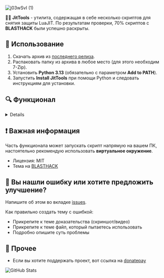 ![j03wSvI (1)](https://github.com/user-attachments/assets/db84409e-109a-497f-b5ac-b3ad78f456f2)

👩‍💻 **JitTools** - утилита, содержащая в себе несколько скриптов для снятия защиты LuaJIT. 
По результатам проверки, 70% скриптов с **BLASTHACK** были успешно раскрыты.

## 🚀 Использование

1. Скачать архив из [последнего релиза](https://github.com/untitled-1111/JitTools/releases/latest).
2. Распаковать папку из архива в любое место (для этого необходим 7-Zip).
3. Установить **Python 3.13** (обязательно с параметром **Add to PATH**).
4. Запустить **Install JitTools** при помощи Python и следовать инструкциям для установки.

## 🔍 Функционал

<details>

- Декомпиляция
    - [x] [LuaJIT Fork](https://www.blast.hk/threads/221567)
    - [x] Python Fork

- Анпротектор
    - [x] [Unprot v2.1](https://www.blast.hk/threads/221567/post-1559984)

- Запуск кода
  - [x] [Moonsec Dumper](https://t.me/quesada_main)
  - [x] [Hook Obfuscation](https://www.blast.hk/threads/127048)
  - [x] [Lua Debugger](https://www.blast.hk/threads/46138)
  - [x] [XOR Unpacker](https://github.com/Gork3m/filesecuring-xor-unpacker)

- Деобфускаторы
  - [x] [Base64 Deobfuscator](http://lua-users.org/wiki/BaseSixtyFour)
  - [x] [Shit Deobfuscator](https://www.blast.hk/threads/173002/#post-1285137)

- Компиляция
  - [x] [LuaJIT Compiler](https://github.com/LuaJIT/LuaJIT)
  - [x] [Joiner](https://www.blast.hk/threads/38714/post-376714)

- Просмотр инструкций
  - [x] [BCViewer](https://t.me/AkuJla)
  - [x] [Luad](https://github.com/imring/Luad)
  - [x] ASM

</details>

## ❗ Важная информация

Часть функционала может запускать скрипт напрямую на вашем ПК, настоятельно рекомендую использовать **виртуальное окружение**.
- Лицензия: MIT
- Тема на [BLASTHACK](https://www.blast.hk/threads/223498/)

## 🐞 Вы нашли ошибку или хотите предложить улучшение?

Напишите об этом во вкладке [issues](https://github.com/untitled-1111/JitTools/issues).

Как правильно создать тему с ошибкой:
- Прикрепите к теме доказательства (скриншот/видео)
- Прикрепите к теме файл, который пытаетесь использовать
- Подробно опишите суть проблемы

## 📂 Прочее
- Если вы хотите поддержать проект, вот ссылка на [donatepay](https://new.donatepay.ru/@1306276)

![GitHub Stats](https://github-readme-stats.vercel.app/api?username=untitled-1111&show_icons=true&theme=dark)
